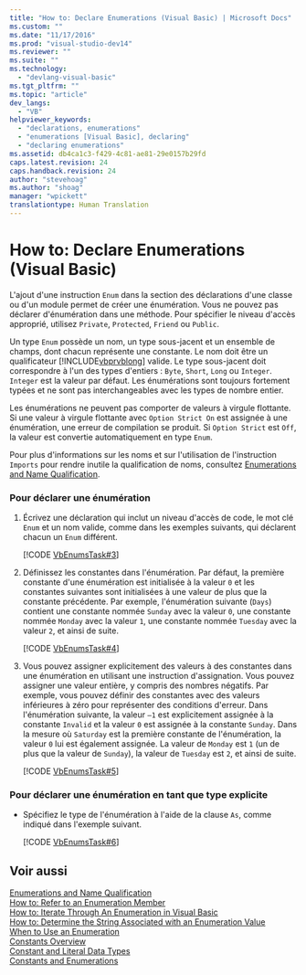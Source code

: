 ```yaml
---
title: "How to: Declare Enumerations (Visual Basic) | Microsoft Docs"
ms.custom: ""
ms.date: "11/17/2016"
ms.prod: "visual-studio-dev14"
ms.reviewer: ""
ms.suite: ""
ms.technology: 
  - "devlang-visual-basic"
ms.tgt_pltfrm: ""
ms.topic: "article"
dev_langs: 
  - "VB"
helpviewer_keywords: 
  - "declarations, enumerations"
  - "enumerations [Visual Basic], declaring"
  - "declaring enumerations"
ms.assetid: db4ca1c3-f429-4c81-ae81-29e0157b29fd
caps.latest.revision: 24
caps.handback.revision: 24
author: "stevehoag"
ms.author: "shoag"
manager: "wpickett"
translationtype: Human Translation
---
```

# How to: Declare Enumerations (Visual Basic)
L'ajout d'une instruction `Enum` dans la section des déclarations d'une classe ou d'un module permet de créer une énumération.  Vous ne pouvez pas déclarer d'énumération dans une méthode.  Pour spécifier le niveau d'accès approprié, utilisez `Private`, `Protected`, `Friend` ou `Public`.  
  
 Un type `Enum` possède un nom, un type sous\-jacent et un ensemble de champs, dont chacun représente une constante.  Le nom doit être un qualificateur [!INCLUDE[vbprvblong](../../../../visual-basic/developing-apps/customizing-extending-my/includes/vbprvblong_md.md)] valide.  Le type sous\-jacent doit correspondre à l'un des types d'entiers : `Byte`, `Short`, `Long` ou `Integer`.  `Integer` est la valeur par défaut.  Les énumérations sont toujours fortement typées et ne sont pas interchangeables avec les types de nombre entier.  
  
 Les énumérations ne peuvent pas comporter de valeurs à virgule flottante.  Si une valeur à virgule flottante avec `Option Strict On` est assignée à une énumération, une erreur de compilation se produit.  Si `Option Strict` est `Off`, la valeur est convertie automatiquement en type `Enum`.  
  
 Pour plus d'informations sur les noms et sur l'utilisation de l'instruction `Imports` pour rendre inutile la qualification de noms, consultez [Enumerations and Name Qualification](../../../../visual-basic/programming-guide/language-features/constants-enums/enumerations-and-name-qualification.md).  
  
### Pour déclarer une énumération  
  
1.  Écrivez une déclaration qui inclut un niveau d'accès de code, le mot clé `Enum` et un nom valide, comme dans les exemples suivants, qui déclarent chacun un `Enum` différent.  
  
     [!CODE [VbEnumsTask#3](../CodeSnippet/VS_Snippets_VBCSharp/VbEnumsTask#3)]  
  
2.  Définissez les constantes dans l'énumération.  Par défaut, la première constante d'une énumération est initialisée à la valeur `0` et les constantes suivantes sont initialisées à une valeur de plus que la constante précédente.  Par exemple, l'énumération suivante \(`Days`\) contient une constante nommée `Sunday` avec la valeur `0`, une constante nommée `Monday` avec la valeur `1`, une constante nommée `Tuesday` avec la valeur `2`, et ainsi de suite.  
  
     [!CODE [VbEnumsTask#4](../CodeSnippet/VS_Snippets_VBCSharp/VbEnumsTask#4)]  
  
3.  Vous pouvez assigner explicitement des valeurs à des constantes dans une énumération en utilisant une instruction d'assignation.  Vous pouvez assigner une valeur entière, y compris des nombres négatifs.  Par exemple, vous pouvez définir des constantes avec des valeurs inférieures à zéro pour représenter des conditions d'erreur.  Dans l'énumération suivante, la valeur `–1` est explicitement assignée à la constante `Invalid` et la valeur `0` est assignée à la constante `Sunday`.  Dans la mesure où `Saturday` est la première constante de l'énumération, la valeur `0` lui est également assignée.  La valeur de `Monday` est `1` \(un de plus que la valeur de `Sunday`\), la valeur de `Tuesday` est `2`, et ainsi de suite.  
  
     [!CODE [VbEnumsTask#5](../CodeSnippet/VS_Snippets_VBCSharp/VbEnumsTask#5)]  
  
### Pour déclarer une énumération en tant que type explicite  
  
-   Spécifiez le type de l'énumération à l'aide de la clause `As`, comme indiqué dans l'exemple suivant.  
  
     [!CODE [VbEnumsTask#6](../CodeSnippet/VS_Snippets_VBCSharp/VbEnumsTask#6)]  
  
## Voir aussi  
 [Enumerations and Name Qualification](../../../../visual-basic/programming-guide/language-features/constants-enums/enumerations-and-name-qualification.md)   
 [How to: Refer to an Enumeration Member](../../../../visual-basic/programming-guide/language-features/constants-enums/how-to-refer-to-an-enumeration-member.md)   
 [How to: Iterate Through An Enumeration in Visual Basic](../../../../visual-basic/programming-guide/language-features/constants-enums/how-to-iterate-through-an-enumeration.md)   
 [How to: Determine the String Associated with an Enumeration Value](../../../../visual-basic/programming-guide/language-features/constants-enums/how-to-determine-the-string-associated-with-an-enumeration-value.md)   
 [When to Use an Enumeration](../../../../visual-basic/programming-guide/language-features/constants-enums/when-to-use-an-enumeration.md)   
 [Constants Overview](../../../../visual-basic/programming-guide/language-features/constants-enums/constants-overview.md)   
 [Constant and Literal Data Types](../../../../visual-basic/programming-guide/language-features/constants-enums/constant-and-literal-data-types.md)   
 [Constants and Enumerations](../../../../visual-basic/language-reference/constants-and-enumerations.md)